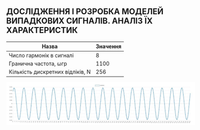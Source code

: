 ## ДОСЛІДЖЕННЯ І РОЗРОБКА МОДЕЛЕЙ ВИПАДКОВИХ СИГНАЛІВ. АНАЛІЗ ЇХ ХАРАКТЕРИСТИК

Назва         | Значення
------------- | -------------
Число гармонік в сигналі  | 8
Гранична частота, ωгр  | 1100
Кількість дискретних відліків, N  | 256

![](img/chart.jpg)